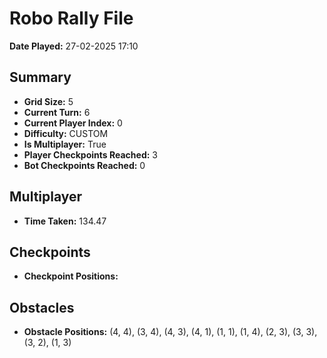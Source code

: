 # Robo Rally File
**Date Played:** 27-02-2025 17:10

## Summary
- **Grid Size:** 5
- **Current Turn:** 6
- **Current Player Index:** 0
- **Difficulty:** CUSTOM
- **Is Multiplayer:** True
- **Player Checkpoints Reached:** 3
- **Bot Checkpoints Reached:** 0

## Multiplayer
- **Time Taken:** 134.47 

## Checkpoints
- **Checkpoint Positions:** 

## Obstacles
- **Obstacle Positions:** (4, 4), (3, 4), (4, 3), (4, 1), (1, 1), (1, 4), (2, 3), (3, 3), (3, 2), (1, 3)

